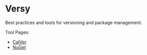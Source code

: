 # Versy

Best practices and tools for versioning and package management.

Tool Pages:
- [CalVer](./calver/README.md)
- [NuGet](./nuget/README.md)